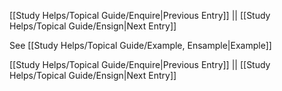 [[Study Helps/Topical Guide/Enquire|Previous Entry]]  ||  [[Study Helps/Topical Guide/Ensign|Next Entry]]

 See [[Study Helps/Topical Guide/Example, Ensample|Example]]

[[Study Helps/Topical Guide/Enquire|Previous Entry]]  ||  [[Study Helps/Topical Guide/Ensign|Next Entry]]